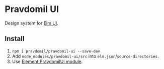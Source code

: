 # Pravdomil UI

Design system for [Elm UI](https://github.com/mdgriffith/elm-ui).

## Install

1. `npm i pravdomil/pravdomil-ui --save-dev`
1. Add `node_modules/pravdomil-ui/src` into `elm.json`/`source-directories`.
1. Use [Element.PravdomilUi module](src/Element/PravdomilUi.elm).
